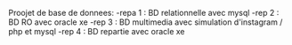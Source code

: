 Proojet de base de donnees:
-repa 1 : BD relationnelle avec mysql
-rep 2 : BD RO avec oracle xe 
-rep 3 : BD multimedia avec simulation d'instagram / php et mysql
-rep 4 : BD repartie avec oracle xe
